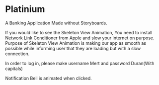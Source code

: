 # Platinium
A Banking Application Made without Storyboards. 

If you would like to see the Skeleton View Animation, You need to install Network Link Conditioner from Apple and slow your internet on purpose. 
Purpose of Skeleton View Animation is making our app as smooth as possible while informing user that they are loading but with a slow connection.

In order to log in, please make username Mert and password Duran(With capitals)

Notification Bell is animated when clicked.
